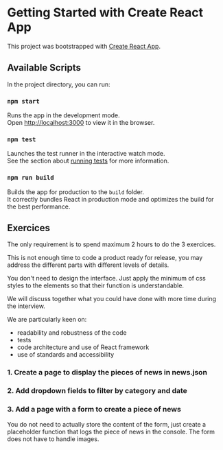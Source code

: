 # Getting Started with Create React App

This project was bootstrapped with [Create React App](https://github.com/facebook/create-react-app).

## Available Scripts

In the project directory, you can run:

### `npm start`

Runs the app in the development mode.\
Open [http://localhost:3000](http://localhost:3000) to view it in the browser.

### `npm test`

Launches the test runner in the interactive watch mode.\
See the section about [running tests](https://facebook.github.io/create-react-app/docs/running-tests) for more information.

### `npm run build`

Builds the app for production to the `build` folder.\
It correctly bundles React in production mode and optimizes the build for the best performance.

## Exercices

The only requirement is to spend maximum 2 hours to do the 3 exercices.

This is not enough time to code a product ready for release, you may address the different parts with different levels of details.

You don't need to design the interface. 
Just apply the minimum of css styles to the elements so that their function is understandable.

We will discuss together what you could have done with more time during the interview.


We are particularly keen on:
- readability and robustness of the code
- tests
- code architecture and use of React framework
- use of standards and accessibility
 

### 1. Create a page to display the pieces of news in news.json

### 2. Add dropdown fields to filter by category and date

### 3. Add a page with a form to create a piece of news
You do not need to actually store the content of the form, just create a placeholder function that logs the piece of news in the console. 
The form does not have to handle images.